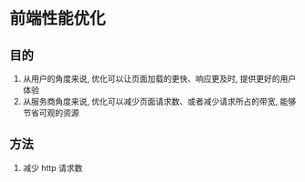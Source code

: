 # 前端性能优化

## 目的

1. 从用户的角度来说, 优化可以让页面加载的更快、响应更及时, 提供更好的用户体验
2. 从服务商角度来说, 优化可以减少页面请求数、或者减少请求所占的带宽, 能够节省可观的资源

## 方法

1. 减少 http 请求数

